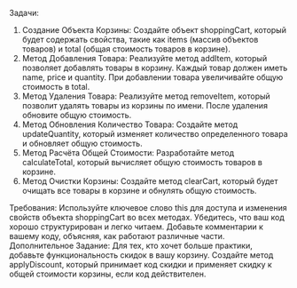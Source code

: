 Задачи:

1.  Создание Объекта Корзины: Создайте объект shoppingCart, который будет содержать свойства, такие как items (массив объектов товаров) и total (общая стоимость товаров в корзине).
2.  Метод Добавления Товара: Реализуйте метод addItem, который позволяет добавлять товары в корзину. Каждый товар должен иметь name, price и quantity. При добавлении товара увеличивайте общую стоимость в total.
3.  Метод Удаления Товара: Реализуйте метод removeItem, который позволит удалять товары из корзины по имени. После удаления обновите общую стоимость.
4.  Метод Обновления Количество Товара: Создайте метод updateQuantity, который изменяет количество определенного товара и обновляет общую стоимость.
5.  Метод Расчёта Общей Стоимости: Разработайте метод calculateTotal, который вычисляет общую стоимость товаров в корзине.
6.  Метод Очистки Корзины: Создайте метод clearCart, который будет очищать все товары в корзине и обнулять общую стоимость.

Требования:
Используйте ключевое слово this для доступа и изменения свойств объекта shoppingCart во всех методах.
Убедитесь, что ваш код хорошо структурирован и легко читаем.
Добавьте комментарии к вашему коду, объясняя, как работают различные части.
Дополнительное Задание:
Для тех, кто хочет больше практики, добавьте функциональность скидок в вашу корзину. Создайте метод applyDiscount, который принимает код скидки и применяет скидку к общей стоимости корзины, если код действителен.

